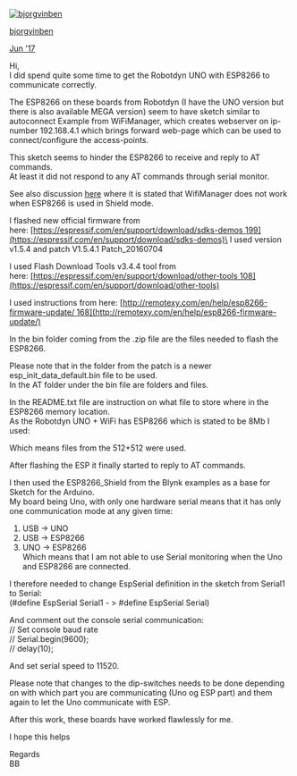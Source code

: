 [![](https://community.blynk.cc/letter_avatar_proxy/v4/letter/b/d07c76/45.png "bjorgvinben")](https://community.blynk.cc/u/bjorgvinben)

[bjorgvinben](https://community.blynk.cc/u/bjorgvinben)

[Jun '17](https://community.blynk.cc/t/robotdyn-uno-wifi/14607/3?u=khoazero123)

Hi,\
I did spend quite some time to get the Robotdyn UNO with ESP8266 to communicate correctly.

The ESP8266 on these boards from Robotdyn (I have the UNO version but there is also available MEGA version) seem to have sketch similar to autoconnect Example from WiFiManager, which creates webserver on ip-number 192.168.4.1 which brings forward web-page which can be used to connect/configure the access-points.

This sketch seems to hinder the ESP8266 to receive and reply to AT commands.\
At least it did not respond to any AT commands through serial monitor.

See also discussion [here](http://community.blynk.cc/t/arduino-uno-esp8266-blynk-working-with-wifimanager-by-tzapu/12984/3) where it is stated that WifiManager does not work when ESP8266 is used in Shield mode.

I flashed new official firmware from here: [https://espressif.com/en/support/download/sdks-demos 199](https://espressif.com/en/support/download/sdks-demos)\
I used version v1.5.4 and patch V1.5.4.1 Patch_20160704

I used Flash Download Tools v3.4.4 tool from here: [https://espressif.com/en/support/download/other-tools 108](https://espressif.com/en/support/download/other-tools)

I used instructions from here: [http://remotexy.com/en/help/esp8266-firmware-update/ 168](http://remotexy.com/en/help/esp8266-firmware-update/)

In the bin folder coming from the .zip file are the files needed to flash the ESP8266.

Please note that in the folder from the patch is a newer esp_init_data_default.bin file to be used.\
In the AT folder under the bin file are folders and files.

In the README.txt file are instruction on what file to store where in the ESP8266 memory location.\
As the Robotdyn UNO + WiFi has ESP8266 which is stated to be 8Mb I used:

Which means files from the 512+512 were used.

After flashing the ESP it finally started to reply to AT commands.

I then used the ESP8266_Shield from the Blynk examples as a base for Sketch for the Arduino.\
My board being Uno, with only one hardware serial means that it has only one communication mode at any given time:

1.  USB -> UNO
2.  USB -> ESP8266
3.  UNO -> ESP8266\
    Which means that I am not able to use Serial monitoring when the Uno and ESP8266 are connected.

I therefore needed to change EspSerial definition in the sketch from Serial1 to Serial:\
(#define EspSerial Serial1 - > #define EspSerial Serial)

And comment out the console serial communication:\
// Set console baud rate\
// Serial.begin(9600);\
// delay(10);

And set serial speed to 11520.

Please note that changes to the dip-switches needs to be done depending on with which part you are communicating (Uno og ESP part) and them again to let the Uno communicate with ESP.

After this work, these boards have worked flawlessly for me.

I hope this helps

Regards\
BB
